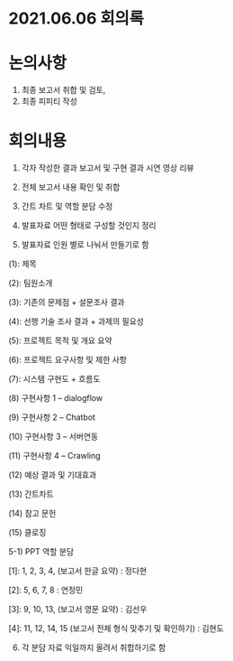 # 2021.06.06 회의록

# 논의사항

1. 최종 보고서 취합 및 검토, 
2. 최종 피피티 작성

# 회의내용

1. 각자 작성한 결과 보고서 및 구현 결과 시연 영상 리뷰

2. 전체 보고서 내용 확인 및 취합

3. 간트 차트 및 역할 분담 수정

4. 발표자료 어떤 형태로 구성할 것인지 정리

5. 발표자료 인원 별로 나눠서 만들기로 함

(1): 제목 

(2): 팀원소개 

(3): 기존의 문제점 + 설문조사 결과 

(4): 선행 기술 조사 결과 + 과제의 필요성

(5): 프로젝트 목적 및 개요 요약 

(6): 프로젝트 요구사항 및 제한 사항

(7): 시스템 구현도 + 흐름도 

(8) 구현사항 1 – dialogflow 

(9) 구현사항 2 – Chatbot 

(10) 구현사항 3 – 서버연동

(11) 구현사항 4 – Crawling

(12) 예상 결과 및 기대효과 

(13) 간트차트

(14) 참고 문헌

(15) 클로징

5-1) PPT 역할 분담

[1]: 1, 2, 3, 4, (보고서 한글 요약)   : 정다현       

[2]: 5, 6, 7, 8                                    : 연정민

[3]: 9, 10, 13, (보고서 영문 요약)                    : 김선우

[4]: 11, 12, 14, 15 (보고서 전체 형식 맞추기 및 확인하기)    : 김현도

6. 각 분담 자료 익일까지 올려서 취합하기로 함

